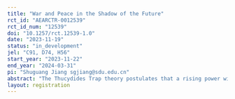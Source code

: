 ```yaml
---
title: "War and Peace in the Shadow of the Future"
rct_id: "AEARCTR-0012539"
rct_id_num: "12539"
doi: "10.1257/rct.12539-1.0"
date: "2023-11-19"
status: "in_development"
jel: "C91, D74, H56"
start_year: "2023-11-22"
end_year: "2024-03-31"
pi: "Shuguang Jiang sgjiang@sdu.edu.cn"
abstract: "The Thucydides Trap theory postulates that a rising power will inevitably challenge the status of an established power, and the established power will also take measures to restrain and suppress the rising power. Conflict between the two is seen as unavoidable. We test weather future economic prospects matter. If future economic prospects are positive, both parties are more likely to engage in cooperation, whereas if prospects are negative, conflicts are more likely to arise. We use a lab experiment to test cooperation and conflict between a rising power and an established power and how future economic prospects (a growing versus a declining total pie) affect the occurrence of conflict. We further explore possible measures to avoid conflict in this background."
layout: registration
---
```


